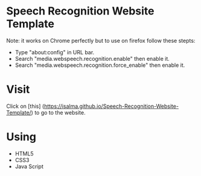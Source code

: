 # Speech Recognition Website Template
Note: it works on Chrome perfectly but to use on firefox follow these stepts:
- Type "about:config" in URL bar.
- Search "media.webspeech.recognition.enable" then enable it.
- Search "media.webspeech.recognition.force_enable" then enable it.

# Visit
Click on [this] (https://isalma.github.io/Speech-Recognition-Website-Template/) to go to the website.

# Using
- HTML5
- CSS3
- Java Script
